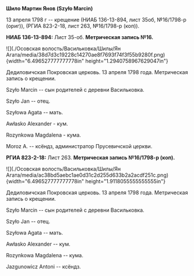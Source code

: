 **Шило Мартин Янов (Szyło Marcin)**

13 апреля 1798 г -- крещение (НИАБ 136-13-894, лист 35об, №16/1798-р
(ориг)), (РГИА 823-2-18, лист 263, №16/1798-р (коп)).

**НИАБ 136-13-894:** Лист 35-об. **Метрическая запись №16.**

![](./Осовская волость/Васильковка/Шилы/Ян Агата/media/38d7d3c19228c14270ae8f7693f74f3f55b9280f.png){width="6.496527777777778in"
height="1.2940758967629047in"}

Дедиловичская Покровская церковь. 13 апреля 1798 года. Метрическая
запись о крещении.

Szyło Marcin -- сын родителей с деревни Васильковка.

Szyło Jan -- отец.

Szyłowa Agata -- мать.

Awłasko Alexander - кум.

Rozynkowa Magdalena - кума.

Moroz A. -- ксёндз, администратор Прусевичской церкви.

**РГИА 823-2-18:** Лист 263. **Метрическая запись №16/1798-р (коп).**

![](./Осовская волость/Васильковка/Шилы/Ян Агата/media/ac38bd5aebc1ae0d31c2d255d633b2a2acdf251c.png){width="6.496527777777778in"
height="1.9118055555555555in"}

Дедиловичская Покровская церковь. 13 апреля 1798 года. Метрическая
запись о крещении.

Szyło Marcin -- сын родителей с деревни Васильковка.

Szyło Jan -- отец.

Szyłowa Agata -- мать.

Awłasko Alexander -- кум.

Rozynkowa Magdalena -- кума.

Jazgunowicz Antoni -- ксёндз.
